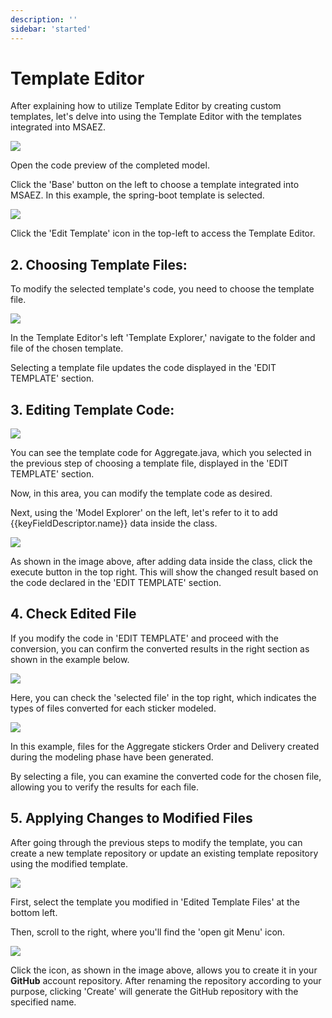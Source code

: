 ```yaml
---
description: ''
sidebar: 'started'
---
```

# Template Editor

After explaining how to utilize Template Editor by creating custom templates, let's delve into using the Template Editor with the templates integrated into MSAEZ.

![](https://github.com/msa-ez/platform/assets/123912988/cc4af1ed-58eb-4829-b571-8fd11fbe1dc0)

Open the code preview of the completed model.

Click the 'Base' button on the left to choose a template integrated into MSAEZ. In this example, the spring-boot template is selected.

![](https://github.com/msa-ez/platform/assets/123912988/5d2ff91f-2992-474f-9104-094e6aa9dd68)

Click the 'Edit Template' icon in the top-left to access the Template Editor.

## 2. Choosing Template Files:

To modify the selected template's code, you need to choose the template file.

![](https://github.com/msa-ez/platform/assets/123912988/d9680e6b-6a13-4f18-be78-6cf12320b442)

In the Template Editor's left 'Template Explorer,' navigate to the folder and file of the chosen template. 

Selecting a template file updates the code displayed in the 'EDIT TEMPLATE' section.

## 3. Editing Template Code:

![](https://github.com/msa-ez/platform/assets/123912988/f77e8e08-fa7c-4ce6-bf23-acc59c2a703c)

You can see the template code for Aggregate.java, which you selected in the previous step of choosing a template file, displayed in the 'EDIT TEMPLATE' section.

Now, in this area, you can modify the template code as desired.

Next, using the 'Model Explorer' on the left, let's refer to it to add {{keyFieldDescriptor.name}} data inside the class.

![](https://github.com/msa-ez/platform/assets/123912988/bd096c0e-d7b9-473d-bd90-21ab2b34b8b8)

As shown in the image above, after adding data inside the class, click the execute button in the top right. This will show the changed result based on the code declared in the 'EDIT TEMPLATE' section.

## 4. Check Edited File

If you modify the code in 'EDIT TEMPLATE' and proceed with the conversion, you can confirm the converted results in the right section as shown in the example below.

![](https://github.com/msa-ez/platform/assets/123912988/7ef625b5-511e-41c9-8ab7-2c4172f03edc)

Here, you can check the 'selected file' in the top right, which indicates the types of files converted for each sticker modeled.

![](https://github.com/msa-ez/platform/assets/123912988/b327bc57-3d63-49f2-a906-a111b3c73f4d)

In this example, files for the Aggregate stickers Order and Delivery created during the modeling phase have been generated. 

By selecting a file, you can examine the converted code for the chosen file, allowing you to verify the results for each file.

## 5. Applying Changes to Modified Files


After going through the previous steps to modify the template, you can create a new template repository or update an existing template repository using the modified template.



![](https://github.com/msa-ez/platform/assets/123912988/45263853-6e02-42ce-a8f2-103547102032)

First, select the template you modified in 'Edited Template Files' at the bottom left.

Then, scroll to the right, where you'll find the 'open git Menu' icon.

![](https://github.com/msa-ez/platform/assets/123912988/c099e3ee-10b5-4016-9cbf-168ecb5f90ac)

Click the icon, as shown in the image above, allows you to create it in your **GitHub** account repository. After renaming the repository according to your purpose, clicking 'Create' will generate the GitHub repository with the specified name.
